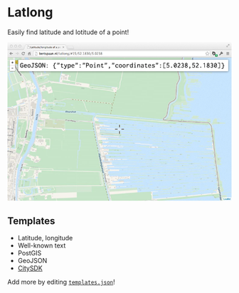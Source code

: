 # Latlong

Easily find latitude and lotitude of a point!

![](screenshots/latlong.png)

## Templates

- Latitude, longitude
- Well-known text
- PostGIS
- GeoJSON
- [CitySDK](http://dev.citysdk.waag.org)

Add more by editing [`templates.json`](https://github.com/bertspaan/latlong/blob/gh-pages/templates.json)!